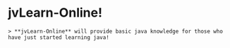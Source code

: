 # jvLearn-Online!
    > **jvLearn-Online** will provide basic java knowledge for those who have just started learning java!

